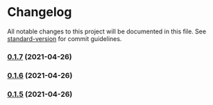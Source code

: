 # Changelog

All notable changes to this project will be documented in this file. See [standard-version](https://github.com/conventional-changelog/standard-version) for commit guidelines.

### [0.1.7](https://github.com/BennyKok/amplify-client-2/compare/v0.1.6...v0.1.7) (2021-04-26)

### [0.1.6](https://github.com/BennyKok/amplify-client-2/compare/v0.1.5...v0.1.6) (2021-04-26)

### [0.1.5](https://github.com/BennyKok/amplify-client-2/compare/v0.1.4...v0.1.5) (2021-04-26)
